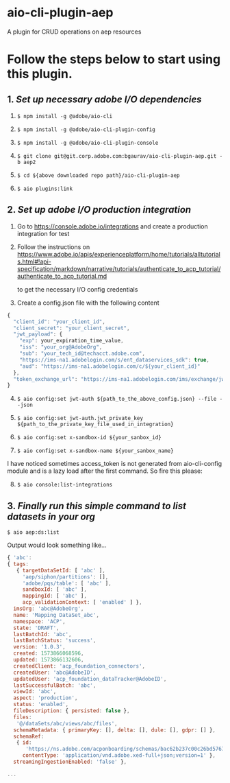 aio-cli-plugin-aep
==================

A plugin for CRUD operations on aep resources



<!-- tocstop -->
# Follow the steps below to start using this plugin.





## 1. _Set up necessary adobe I/O dependencies_
 
1. ```$ npm install -g @adobe/aio-cli```

2. ```$ npm install -g @adobe/aio-cli-plugin-config```

3. ```$ npm install -g @adobe/aio-cli-plugin-console```

4. ```$ git clone git@git.corp.adobe.com:bgaurav/aio-cli-plugin-aep.git -b aep2```

5. ```$ cd ${above downloaded repo path}/aio-cli-plugin-aep``` 

6. ```$ aio plugins:link```

## 2. _Set up adobe I/O production integration_

1. Go to  https://console.adobe.io/integrations and create a production integration for test

2. Follow  the instructions on https://www.adobe.io/apis/experienceplatform/home/tutorials/alltutorials.html#!api-specification/markdown/narrative/tutorials/authenticate_to_acp_tutorial/authenticate_to_acp_tutorial.md
   
   to get the necessary I/O config credentials

3. Create a config.json file with the following content
```javascript
{
  "client_id": "your_client_id",
  "client_secret": "your_client_secret",
  "jwt_payload": { 
    "exp": your_expiration_time_value,
    "iss": "your_org@AdobeOrg",
    "sub": "your_tech_id@techacct.adobe.com",
    "https://ims-na1.adobelogin.com/s/ent_dataservices_sdk": true,
    "aud": "https://ims-na1.adobelogin.com/c/${your_client_id}"
  },
  "token_exchange_url": "https://ims-na1.adobelogin.com/ims/exchange/jwt/"
}
```
4. ```$ aio config:set jwt-auth ${path_to_the_above_config.json} --file --json```

5. ```$ aio config:set jwt-auth.jwt_private_key ${path_to_the_private_key_file_used_in_integration}```

6. ```$ aio config:set x-sandbox-id ${your_sanbox_id}```

7. ```$ aio config:set x-sandbox-name ${your_sanbox_name}```

 I have noticed sometimes access_token is not generated from aio-cli-config module and is a lazy load after the first command. So fire this please:
 
8. ```$ aio console:list-integrations```

## 3. _Finally run this simple command to list datasets in your org_

   ```$ aio aep:ds:list```
 
 Output would look something like...  
  
   ```javascript 1.8
{ 'abc':
   { tags:
      { targetDataSetId: [ 'abc' ],
        'aep/siphon/partitions': [],
        'adobe/pqs/table': [ 'abc' ],
        sandboxId: [ 'abc' ],
        mappingId: [ 'abc' ],
        acp_validationContext: [ 'enabled' ] },
     imsOrg: 'abc@AdobeOrg',
     name: 'Mapping DataSet_abc',
     namespace: 'ACP',
     state: 'DRAFT',
     lastBatchId: 'abc',
     lastBatchStatus: 'success',
     version: '1.0.3',
     created: 1573866068596,
     updated: 1573866132606,
     createdClient: 'acp_foundation_connectors',
     createdUser: 'abc@AdobeID',
     updatedUser: 'acp_foundation_dataTracker@AdobeID',
     lastSuccessfulBatch: 'abc',
     viewId: 'abc',
     aspect: 'production',
     status: 'enabled',
     fileDescription: { persisted: false },
     files:
      '@/dataSets/abc/views/abc/files',
     schemaMetadata: { primaryKey: [], delta: [], dule: [], gdpr: [] },
     schemaRef:
      { id:
         'https://ns.adobe.com/acponboarding/schemas/bac62b237c00c26bd5767d7c55a28fa4',
        contentType: 'application/vnd.adobe.xed-full+json;version=1' },
     streamingIngestionEnabled: 'false' },

...
```


